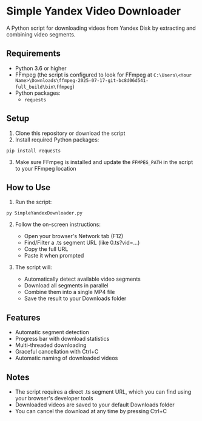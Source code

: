 # Simple Yandex Video Downloader

A Python script for downloading videos from Yandex Disk by extracting and combining video segments.

## Requirements

- Python 3.6 or higher
- FFmpeg (the script is configured to look for FFmpeg at `C:\Users\<Your Name>\Downloads\ffmpeg-2025-07-17-git-bc8d06d541-full_build\bin\ffmpeg`)
- Python packages:
  - `requests`

## Setup

1. Clone this repository or download the script
2. Install required Python packages:
```
pip install requests
```
3. Make sure FFmpeg is installed and update the `FFMPEG_PATH` in the script to your FFmpeg location

## How to Use

1. Run the script:
```
py SimpleYandexDownloader.py
```

2. Follow the on-screen instructions:
   - Open your browser's Network tab (F12)
   - Find/Filter a .ts segment URL (like 0.ts?vid=...)
   - Copy the full URL
   - Paste it when prompted

3. The script will:
   - Automatically detect available video segments
   - Download all segments in parallel
   - Combine them into a single MP4 file
   - Save the result to your Downloads folder

## Features

- Automatic segment detection
- Progress bar with download statistics
- Multi-threaded downloading
- Graceful cancellation with Ctrl+C
- Automatic naming of downloaded videos

## Notes

- The script requires a direct .ts segment URL, which you can find using your browser's developer tools
- Downloaded videos are saved to your default Downloads folder
- You can cancel the download at any time by pressing Ctrl+C 
